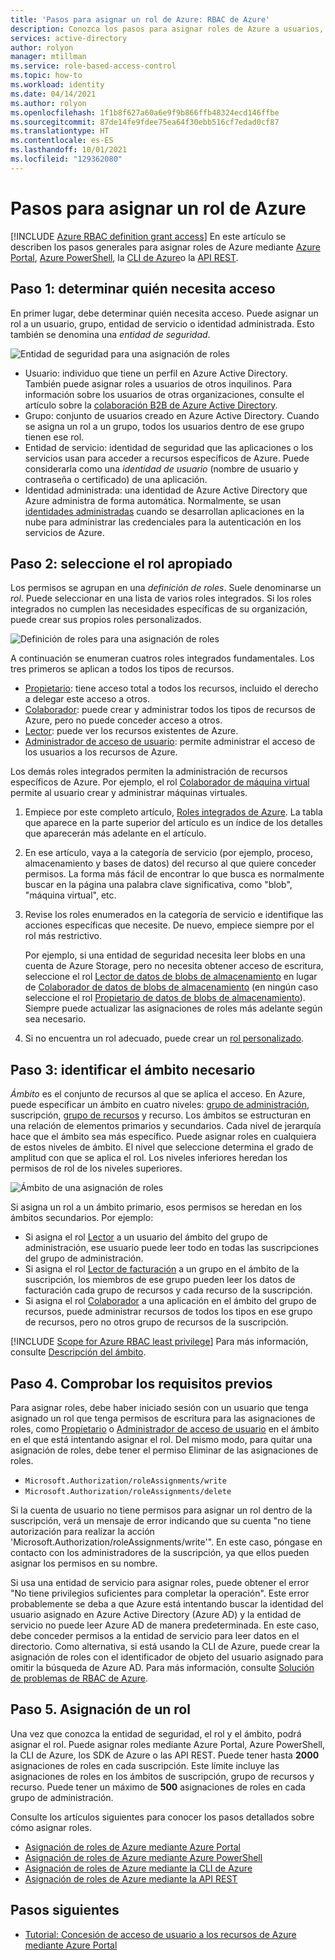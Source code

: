 ```yaml
---
title: 'Pasos para asignar un rol de Azure: RBAC de Azure'
description: Conozca los pasos para asignar roles de Azure a usuarios, grupos, entidades de servicio o identidades administradas mediante el control de acceso basado en roles de Azure (Azure RBAC).
services: active-directory
author: rolyon
manager: mtillman
ms.service: role-based-access-control
ms.topic: how-to
ms.workload: identity
ms.date: 04/14/2021
ms.author: rolyon
ms.openlocfilehash: 1f1b8f627a60a6e9f9b866ffb48324ecd146ffbe
ms.sourcegitcommit: 87de14fe9fdee75ea64f30ebb516cf7edad0cf87
ms.translationtype: HT
ms.contentlocale: es-ES
ms.lasthandoff: 10/01/2021
ms.locfileid: "129362080"
---
```

# <a name="steps-to-assign-an-azure-role"></a>Pasos para asignar un rol de Azure

[!INCLUDE [Azure RBAC definition grant access](../../includes/role-based-access-control/definition-grant.md)] En este artículo se describen los pasos generales para asignar roles de Azure mediante [Azure Portal](role-assignments-portal.md), [Azure PowerShell](role-assignments-powershell.md), la [CLI de Azure](role-assignments-cli.md)o la [API REST](role-assignments-rest.md).

## <a name="step-1-determine-who-needs-access"></a>Paso 1: determinar quién necesita acceso

En primer lugar, debe determinar quién necesita acceso. Puede asignar un rol a un usuario, grupo, entidad de servicio o identidad administrada. Esto también se denomina una *entidad de seguridad*.

![Entidad de seguridad para una asignación de roles](./media/shared/rbac-security-principal.png)

- Usuario: individuo que tiene un perfil en Azure Active Directory. También puede asignar roles a usuarios de otros inquilinos. Para información sobre los usuarios de otras organizaciones, consulte el artículo sobre la [colaboración B2B de Azure Active Directory](../active-directory/external-identities/what-is-b2b.md).
- Grupo: conjunto de usuarios creado en Azure Active Directory. Cuando se asigna un rol a un grupo, todos los usuarios dentro de ese grupo tienen ese rol. 
- Entidad de servicio: identidad de seguridad que las aplicaciones o los servicios usan para acceder a recursos específicos de Azure. Puede considerarla como una *identidad de usuario* (nombre de usuario y contraseña o certificado) de una aplicación.
- Identidad administrada: una identidad de Azure Active Directory que Azure administra de forma automática. Normalmente, se usan [identidades administradas](../active-directory/managed-identities-azure-resources/overview.md) cuando se desarrollan aplicaciones en la nube para administrar las credenciales para la autenticación en los servicios de Azure.

## <a name="step-2-select-the-appropriate-role"></a>Paso 2: seleccione el rol apropiado

Los permisos se agrupan en una *definición de roles*. Suele denominarse un *rol*. Puede seleccionar en una lista de varios roles integrados. Si los roles integrados no cumplen las necesidades específicas de su organización, puede crear sus propios roles personalizados.

![Definición de roles para una asignación de roles](./media/shared/rbac-role-definition.png)

A continuación se enumeran cuatros roles integrados fundamentales. Los tres primeros se aplican a todos los tipos de recursos.

- [Propietario](built-in-roles.md#owner): tiene acceso total a todos los recursos, incluido el derecho a delegar este acceso a otros.
- [Colaborador](built-in-roles.md#contributor): puede crear y administrar todos los tipos de recursos de Azure, pero no puede conceder acceso a otros.
- [Lector](built-in-roles.md#reader): puede ver los recursos existentes de Azure.
- [Administrador de acceso de usuario](built-in-roles.md#user-access-administrator): permite administrar el acceso de los usuarios a los recursos de Azure.

Los demás roles integrados permiten la administración de recursos específicos de Azure. Por ejemplo, el rol [Colaborador de máquina virtual](built-in-roles.md#virtual-machine-contributor) permite al usuario crear y administrar máquinas virtuales.

1. Empiece por este completo artículo, [Roles integrados de Azure](built-in-roles.md). La tabla que aparece en la parte superior del artículo es un índice de los detalles que aparecerán más adelante en el artículo.

1. En ese artículo, vaya a la categoría de servicio (por ejemplo, proceso, almacenamiento y bases de datos) del recurso al que quiere conceder permisos. La forma más fácil de encontrar lo que busca es normalmente buscar en la página una palabra clave significativa, como "blob", "máquina virtual", etc.

1. Revise los roles enumerados en la categoría de servicio e identifique las acciones específicas que necesite. De nuevo, empiece siempre por el rol más restrictivo.

    Por ejemplo, si una entidad de seguridad necesita leer blobs en una cuenta de Azure Storage, pero no necesita obtener acceso de escritura, seleccione el rol [Lector de datos de blobs de almacenamiento](built-in-roles.md#storage-blob-data-reader) en lugar de [Colaborador de datos de blobs de almacenamiento](built-in-roles.md#storage-blob-data-contributor) (en ningún caso seleccione el rol [Propietario de datos de blobs de almacenamiento](built-in-roles.md#storage-blob-data-owner)). Siempre puede actualizar las asignaciones de roles más adelante según sea necesario.

1. Si no encuentra un rol adecuado, puede crear un [rol personalizado](custom-roles.md).

## <a name="step-3-identify-the-needed-scope"></a>Paso 3: identificar el ámbito necesario

*Ámbito* es el conjunto de recursos al que se aplica el acceso. En Azure, puede especificar un ámbito en cuatro niveles: [grupo de administración](../governance/management-groups/overview.md), suscripción, [grupo de recursos](../azure-resource-manager/management/overview.md#resource-groups) y recurso. Los ámbitos se estructuran en una relación de elementos primarios y secundarios. Cada nivel de jerarquía hace que el ámbito sea más específico. Puede asignar roles en cualquiera de estos niveles de ámbito. El nivel que seleccione determina el grado de amplitud con que se aplica el rol. Los niveles inferiores heredan los permisos de rol de los niveles superiores. 

![Ámbito de una asignación de roles](./media/shared/rbac-scope.png)

Si asigna un rol a un ámbito primario, esos permisos se heredan en los ámbitos secundarios. Por ejemplo:

- Si asigna el rol [Lector](built-in-roles.md#reader) a un usuario del ámbito del grupo de administración, ese usuario puede leer todo en todas las suscripciones del grupo de administración.
- Si asigna el rol [Lector de facturación](built-in-roles.md#billing-reader) a un grupo en el ámbito de la suscripción, los miembros de ese grupo pueden leer los datos de facturación cada grupo de recursos y cada recurso de la suscripción.
- Si asigna el rol [Colaborador](built-in-roles.md#contributor) a una aplicación en el ámbito del grupo de recursos, puede administrar recursos de todos los tipos en ese grupo de recursos, pero no otros grupo de recursos de la suscripción.

[!INCLUDE [Scope for Azure RBAC least privilege](../../includes/role-based-access-control/scope-least.md)] Para más información, consulte [Descripción del ámbito](scope-overview.md).

## <a name="step-4-check-your-prerequisites"></a>Paso 4. Comprobar los requisitos previos

Para asignar roles, debe haber iniciado sesión con un usuario que tenga asignado un rol que tenga permisos de escritura para las asignaciones de roles, como [Propietario](built-in-roles.md#owner) o [Administrador de acceso de usuario](built-in-roles.md#user-access-administrator) en el ámbito en el que está intentando asignar el rol. Del mismo modo, para quitar una asignación de roles, debe tener el permiso Eliminar de las asignaciones de roles.

- `Microsoft.Authorization/roleAssignments/write`
- `Microsoft.Authorization/roleAssignments/delete`

Si la cuenta de usuario no tiene permisos para asignar un rol dentro de la suscripción, verá un mensaje de error indicando que su cuenta "no tiene autorización para realizar la acción 'Microsoft.Authorization/roleAssignments/write'". En este caso, póngase en contacto con los administradores de la suscripción, ya que ellos pueden asignar los permisos en su nombre.

Si usa una entidad de servicio para asignar roles, puede obtener el error "No tiene privilegios suficientes para completar la operación". Este error probablemente se deba a que Azure está intentando buscar la identidad del usuario asignado en Azure Active Directory (Azure AD) y la entidad de servicio no puede leer Azure AD de manera predeterminada. En este caso, debe conceder permisos a la entidad de servicio para leer datos en el directorio. Como alternativa, si está usando la CLI de Azure, puede crear la asignación de roles con el identificador de objeto del usuario asignado para omitir la búsqueda de Azure AD. Para más información, consulte [Solución de problemas de RBAC de Azure](troubleshooting.md).

## <a name="step-5-assign-role"></a>Paso 5. Asignación de un rol

Una vez que conozca la entidad de seguridad, el rol y el ámbito, podrá asignar el rol. Puede asignar roles mediante Azure Portal, Azure PowerShell, la CLI de Azure, los SDK de Azure o las API REST. Puede tener hasta **2000** asignaciones de roles en cada suscripción. Este límite incluye las asignaciones de roles en los ámbitos de suscripción, grupo de recursos y recurso. Puede tener un máximo de **500** asignaciones de roles en cada grupo de administración.

Consulte los artículos siguientes para conocer los pasos detallados sobre cómo asignar roles.

- [Asignación de roles de Azure mediante Azure Portal](role-assignments-portal.md)
- [Asignación de roles de Azure mediante Azure PowerShell](role-assignments-powershell.md)
- [Asignación de roles de Azure mediante la CLI de Azure](role-assignments-cli.md)
- [Asignación de roles de Azure mediante la API REST](role-assignments-rest.md)

## <a name="next-steps"></a>Pasos siguientes

- [Tutorial: Concesión de acceso de usuario a los recursos de Azure mediante Azure Portal](quickstart-assign-role-user-portal.md)